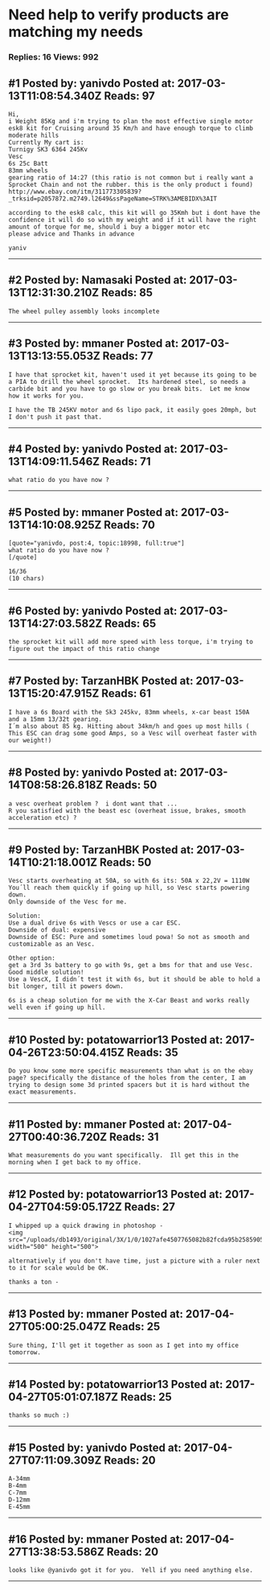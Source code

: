 # Need help to verify products are matching my needs

### Replies: 16 Views: 992

## \#1 Posted by: yanivdo Posted at: 2017-03-13T11:08:54.340Z Reads: 97

```
Hi,
i Weight 85Kg and i'm trying to plan the most effective single motor esk8 kit for Cruising around 35 Km/h and have enough torque to climb moderate hills
Currently My cart is:
Turnigy SK3 6364 245Kv
Vesc
6s 25c Batt
83mm wheels
gearing ratio of 14:27 (this ratio is not common but i really want a Sprocket Chain and not the rubber. this is the only product i found)
http://www.ebay.com/itm/311773305839?_trksid=p2057872.m2749.l2649&ssPageName=STRK%3AMEBIDX%3AIT 

according to the esk8 calc, this kit will go 35Kmh but i dont have the confidence it will do so with my weight and if it will have the right amount of torque for me, should i buy a bigger motor etc 
please advice and Thanks in advance

yaniv
```

---
## \#2 Posted by: Namasaki Posted at: 2017-03-13T12:31:30.210Z Reads: 85

```
The wheel pulley assembly looks incomplete
```

---
## \#3 Posted by: mmaner Posted at: 2017-03-13T13:13:55.053Z Reads: 77

```
I have that sprocket kit, haven't used it yet because its going to be a PIA to drill the wheel sprocket.  Its hardened steel, so needs a carbide bit and you have to go slow or you break bits.  Let me know how it works for you.

I have the TB 245KV motor and 6s lipo pack, it easily goes 20mph, but I don't push it past that.
```

---
## \#4 Posted by: yanivdo Posted at: 2017-03-13T14:09:11.546Z Reads: 71

```
what ratio do you have now ?
```

---
## \#5 Posted by: mmaner Posted at: 2017-03-13T14:10:08.925Z Reads: 70

```
[quote="yanivdo, post:4, topic:18998, full:true"]
what ratio do you have now ?
[/quote]

16/36
(10 chars)
```

---
## \#6 Posted by: yanivdo Posted at: 2017-03-13T14:27:03.582Z Reads: 65

```
the sprocket kit will add more speed with less torque, i'm trying to figure out the impact of this ratio change
```

---
## \#7 Posted by: TarzanHBK Posted at: 2017-03-13T15:20:47.915Z Reads: 61

```
I have a 6s Board with the Sk3 245kv, 83mm wheels, x-car beast 150A and a 15mm 13/32t gearing.
I´m also about 85 kg. Hitting about 34km/h and goes up most hills ( This ESC can drag some good Amps, so a Vesc will overheat faster with our weight!)
```

---
## \#8 Posted by: yanivdo Posted at: 2017-03-14T08:58:26.818Z Reads: 50

```
a vesc overheat problem ?  i dont want that ...
R you satisfied with the beast esc (overheat issue, brakes, smooth acceleration etc) ?
```

---
## \#9 Posted by: TarzanHBK Posted at: 2017-03-14T10:21:18.001Z Reads: 50

```
Vesc starts overheating at 50A, so with 6s its: 50A x 22,2V = 1110W
You´ll reach them quickly if going up hill, so Vesc starts powering down.
Only downside of the Vesc for me.

Solution:
Use a dual drive 6s with Vescs or use a car ESC.
Downside of dual: expensive
Downside of ESC: Pure and sometimes loud powa! So not as smooth and customizable as an Vesc.

Other option:
get a 3rd 3s battery to go with 9s, get a bms for that and use Vesc. Good middle solution!
Use a VescX, I didn´t test it with 6s, but it should be able to hold a bit longer, till it powers down.

6s is a cheap solution for me with the X-Car Beast and works really well even if going up hill.
```

---
## \#10 Posted by: potatowarrior13 Posted at: 2017-04-26T23:50:04.415Z Reads: 35

```
Do you know some more specific measurements than what is on the ebay page? specifically the distance of the holes from the center, I am trying to design some 3d printed spacers but it is hard without the exact measurements.
```

---
## \#11 Posted by: mmaner Posted at: 2017-04-27T00:40:36.720Z Reads: 31

```
What measurements do you want specifically.  Ill get this in the morning when I get back to my office.
```

---
## \#12 Posted by: potatowarrior13 Posted at: 2017-04-27T04:59:05.172Z Reads: 27

```
I whipped up a quick drawing in photoshop - 
<img src="/uploads/db1493/original/3X/1/0/1027afe4507765082b82fcda95b258590582c90b.jpg" width="500" height="500">

alternatively if you don't have time, just a picture with a ruler next to it for scale would be OK.

thanks a ton -
```

---
## \#13 Posted by: mmaner Posted at: 2017-04-27T05:00:25.047Z Reads: 25

```
Sure thing, I'll get it together as soon as I get into my office tomorrow.
```

---
## \#14 Posted by: potatowarrior13 Posted at: 2017-04-27T05:01:07.187Z Reads: 25

```
thanks so much :)
```

---
## \#15 Posted by: yanivdo Posted at: 2017-04-27T07:11:09.309Z Reads: 20

```
A-34mm
B-4mm
C-7mm
D-12mm
E-45mm
```

---
## \#16 Posted by: mmaner Posted at: 2017-04-27T13:38:53.586Z Reads: 20

```
looks like @yanivdo got it for you.  Yell if you need anything else.
```

---
